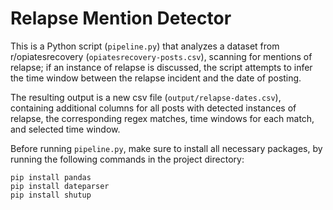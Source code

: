 # Relapse Mention Detector

This is a Python script (`pipeline.py`) that analyzes a dataset from r/opiatesrecovery (`opiatesrecovery-posts.csv`), scanning for mentions of relapse; if an instance of relapse is discussed, the script attempts to infer the time window between the relapse incident and the date of posting.  

The resulting output is a new csv file (`output/relapse-dates.csv`), containing additional columns for all posts with detected instances of relapse, the corresponding regex matches, time windows for each match, and selected time window.

Before running `pipeline.py`, make sure to install all necessary packages, by running the following commands in the project directory: 

  `pip install pandas`  
  `pip install dateparser`  
  `pip install shutup`  
 
  

